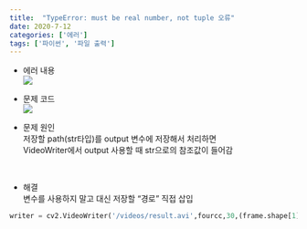 ```yaml
---
title:  "TypeError: must be real number, not tuple 오류"
date: 2020-7-12
categories: ['에러']
tags: ['파이썬', '파일 출력']
---
```


- 에러 내용 <br>
![](https://lh6.googleusercontent.com/dLIjGTWTW9NQFyMNOu67hecxD-_o9OmNoogu4nFr-gK6BL-vjLbSn9BFe8dD8tC0ED2X-U6YtzarUi3SxAwtJY8gBS19BAXpJYu99gXcr_YqKrQGDn_ILA58TUSRWWqxZwsRH8tz)

- 문제 코드  <br>
![](https://lh4.googleusercontent.com/q-HdcpTxRHClGlq037vP2ww6Y5NAHI88zUmAxz5YAB4CLL7hPq7sl87pDoN768JmaayS53xk8O7hLlbHSMY9I9MN6Iem_fNU3dsMs-e5hvQtp7FH9KJkd3zJ9_1yKq_RRkDUS2r-)

- 문제 원인 <br>
저장할 path(str타입)를 output 변수에 저장해서 처리하면 <br>
VideoWriter에서 output 사용할 때 str으로의 참조값이 들어감<br>
<br>

- 해결 <br>
변수를 사용하지 말고 대신 저장할 “경로” 직접 삽입
```python
writer = cv2.VideoWriter('/videos/result.avi',fourcc,30,(frame.shape[1],frame.shape[0],True)
```